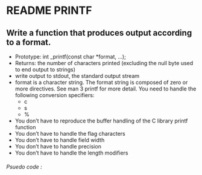 <body>
<h1>README PRINTF</h1>

<h2>Write a function that produces output according to a format.</h2>
<ul>
<li>Prototype: int _printf(const char *format, ...);</li>
<li>Returns: the number of characters printed (excluding the null byte used to end output to strings)</li>
<li>write output to stdout, the standard output stream</li>
<li>format is a character string. The format string is composed of zero or more directives. See man 3 printf for more detail. You need to handle the following conversion specifiers:
	<ul>
		<li>c</li>
		<li>s</li>
		<li>%</li>
	</ul>
</li>
<li>You don’t have to reproduce the buffer handling of the C library printf function
</li>
<li>You don’t have to handle the flag characters</li>
<li>You don’t have to handle field width</li>
<li>You don’t have to handle precision</li>
<li>You don’t have to handle the length modifiers</li>
</ul>
<h6>Psuedo code :</h6>

</body>
<!--
- Checking is the format is NULL, and return (-1) is case it is;
- Fetch variadic arguments;
- loop over format;
	- check if the character in the itteration is equal to %, if true :
		- check if the next character is null, if true :
			- return (-1);
		- Use the switch to check the character that is after the %;
			- in case it's s :
				- Loop trough the argument and print using _putchar;
				- count each character count++;
				- increment the itteration;
			- in case it's c :
				- print the argument using _putchar;
				- Increment the count;
				- increment the itteration;
			- in case % :
				- print the curent character;
				- Increment the counter;
				- increment the itteration;
			- default :
				- print the character;
				- increment the counter;
	- if not equals to % :
		- print character;
		- increment the count;
	- increment the itteration;


<!--

- print asci code to char
- treat (null)
- %\0 return number is not -1
- _printf("test%"); shouldnt print test at start
- _printf("%  s", "valid format"); should





- clean the code
- understand task 1
- make solution > and psuedo code
- start coding, testing , debuging




notes task1:
- %d :
- print the decimal representation of an integer
- signed or unsigned integers
- include a minus sign (-)

- %i :
- print the decimal representation of an integer
- it can take  decimal, octal, or hexadecimal input and print it into base 10
	- prefix :
		starts with 0 :octal number (0405)
		starts with 0x or 0X :hexadecimal


(
	behavior of %i and %d can differ in some edge cases when dealing with special values like NaN, Inf, and negative zero. However, these cases are relatively rare and are likely not to affect most programming tasks.
)

notice they remove :
You don’t have to reproduce the buffer handling of the C library printf function




- Checking is the format is NULL, and return (-1) is case it is;
- Fetch variadic arguments;
- loop over format;
	- check if the character in the itteration is equal to %, if true :
		- check if the next character is null, if true :
			- return (-1);
		- Use the switch to check the character that is after the %;
			- in case it's s :
				- Loop trough the argument and print using _putchar;
				- count each character count++;
				- increment the itteration;
			- in case it's c :
				- print the argument using _putchar;
				- Increment the count;
				- increment the itteration;
			- in case % :
				- print the curent character;
				- Increment the counter;
				- increment the itteration;
			- in case d OR i : //printf("num:%dcent",50) > "num:50cent"
				- then loop over the number as long num > 0
					- print the num % 10
					- num = num / 10
					- Increment the counter;
					- increment the itteration of interior loop;
				- increment the itteration;
			- default :
				- print the character;
				- increment the counter;
	- if not equals to % :
		- print character;
		- increment the count;
	- increment the itteration;


- we forget betty, create cases i d , test main
	- add %i %d in switch
- create function for each case :
	- cases each one have function ( to reduce the size for bitty, clean code)


/*
		for (j = 0; num > 0; j++)
		{
			_putchar((num % 10) + '0');
			num /= 10;
			res++;
		}

*/
/*
Replacing the code above with a recursive function


	num = 39
	count = 0
	negative number
	- if num > 0
		- _rec_number(num/10)
		- print the num % 10
		- count++
	return count

*/

INT_MAX = 2147483647
INT_MIN = -2147483647

The problem is in the size of int, when we multiply by
(-1) the MAX_MIN -2147483648 overflows on the memory space, and none is printed.

We decicde to use long int as a type for num;
We check with the checker and change it in case it's not accepted.
-->
